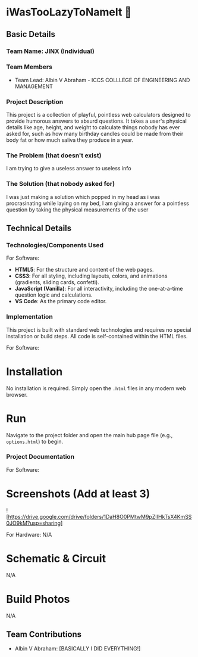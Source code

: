 # iWasTooLazyToNameIt 🎯


## Basic Details
### Team Name: JINX (Individual)


### Team Members
- Team Lead: Albin V Abraham - ICCS COLLLEGE OF ENGINEERING AND MANAGEMENT

### Project Description
This project is a collection of playful, pointless web calculators designed to provide humorous answers to absurd questions. It takes a user's physical details like age, height, and weight to calculate things nobody has ever asked for, such as how many birthday candles could be made from their body fat or how much saliva they produce in a year.

### The Problem (that doesn't exist)
I am trying to give a useless answer to useless info

### The Solution (that nobody asked for)
I was just making a solution which popped in my head as i was procrasinating while laying on my bed, I am giving a answer for a pointless question by taking the physical measurements of the user

## Technical Details
### Technologies/Components Used
For Software:
- **HTML5**: For the structure and content of the web pages.
- **CSS3**: For all styling, including layouts, colors, and animations (gradients, sliding cards, confetti).
- **JavaScript (Vanilla)**: For all interactivity, including the one-at-a-time question logic and calculations.
- **VS Code**: As the primary code editor.

### Implementation
This project is built with standard web technologies and requires no special installation or build steps. All code is self-contained within the HTML files.

For Software:
# Installation
No installation is required. Simply open the `.html` files in any modern web browser.

# Run
Navigate to the project folder and open the main hub page file (e.g., `options.html`) to begin.

### Project Documentation
For Software:

# Screenshots (Add at least 3)
![https://drive.google.com/drive/folders/1DaH8O0PMtwM9pZIIHkTsX4KmSS0JO9kM?usp=sharing]



For Hardware:
N/A

# Schematic & Circuit
N/A

# Build Photos
N/A

## Team Contributions
- Albin V Abraham: [BASICALLY I DID EVERYTHING!]